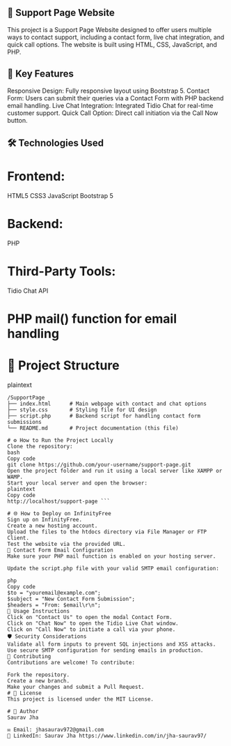 ## 🌟 Support Page Website ##
This project is a Support Page Website designed to offer users multiple ways to contact support, including a contact form, live chat integration, and quick call options. The website is built using HTML, CSS, JavaScript, and PHP.

## 🚀 Key Features
Responsive Design: Fully responsive layout using Bootstrap 5.
Contact Form: Users can submit their queries via a Contact Form with PHP backend email handling.
Live Chat Integration: Integrated Tidio Chat for real-time customer support.
Quick Call Option: Direct call initiation via the Call Now button.

## 🛠️ Technologies Used
# Frontend:
HTML5
CSS3
JavaScript
Bootstrap 5

# Backend:
PHP

# Third-Party Tools:
Tidio Chat API
# PHP mail() function for email handling
# 📁 Project Structure
plaintext
``` Copy code
/SupportPage
├── index.html      # Main webpage with contact and chat options
├── style.css       # Styling file for UI design
├── script.php      # Backend script for handling contact form submissions
└── README.md       # Project documentation (this file)

# ⚙️ How to Run the Project Locally
Clone the repository:
bash
Copy code
git clone https://github.com/your-username/support-page.git
Open the project folder and run it using a local server like XAMPP or WAMP.
Start your local server and open the browser:
plaintext
Copy code
http://localhost/support-page ```

# 🌐 How to Deploy on InfinityFree
Sign up on InfinityFree.
Create a new hosting account.
Upload the files to the htdocs directory via File Manager or FTP Client.
Test the website via the provided URL.
📧 Contact Form Email Configuration
Make sure your PHP mail function is enabled on your hosting server.

Update the script.php file with your valid SMTP email configuration:

php
Copy code
$to = "youremail@example.com";
$subject = "New Contact Form Submission";
$headers = "From: $email\r\n";
📝 Usage Instructions
Click on "Contact Us" to open the modal Contact Form.
Click on "Chat Now" to open the Tidio Live Chat window.
Click on "Call Now" to initiate a call via your phone.
🛡️ Security Considerations
Validate all form inputs to prevent SQL injections and XSS attacks.
Use secure SMTP configuration for sending emails in production.
🤝 Contributing
Contributions are welcome! To contribute:

Fork the repository.
Create a new branch.
Make your changes and submit a Pull Request.
# 📜 License
This project is licensed under the MIT License.

# 💼 Author
Saurav Jha

✉️ Email: jhasaurav972@gmail.com
💼 LinkedIn: Saurav Jha https://www.linkedin.com/in/jha-saurav97/
